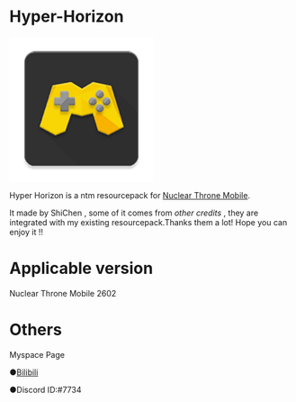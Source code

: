 # Hyper-Horizon

[<img src="icon.png" 
     alt="Help screen" 
     height="256">](icon.png)

Hyper Horizon is a ntm resourcepack for [Nuclear Throne Mobile](https://toncho.itch.io/nuclear-throne-mobile).

It made by ShiChen , some of it comes from *other credits* , they are integrated with my existing resourcepack.Thanks them a lot! Hope you can enjoy it !!

# Applicable version

Nuclear Throne Mobile 2602

# Others
Myspace Page

●[Bilibili](https://space.bilibili.com/420780210?share_medium=android&share_source=copy_link&bbid=XUB3662B546892C3E3BC435CA216F492A635D&ts=1692070585859)

●Discord ID:#7734
